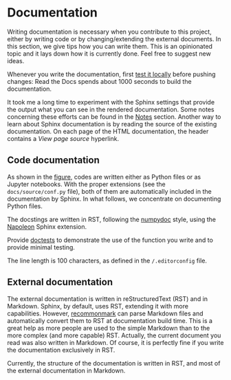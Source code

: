 # Documentation

Writing documentation is necessary when you contribute to this project, either by writing code or by changing/extending the external documents. In this section, we give tips how you can write them. This is an opinionated topic and it lays down how it is currently done. Feel free to suggest new ideas.

Whenever you write the documentation, first [test it locally](user_documentation.md#local-documentation) before pushing changes: Read the Docs spends about 1000 seconds to build the documentation.

It took me a long time to experiment with the Sphinx settings that provide the output what you can see in the rendered documentation. Some notes concerning these efforts can be found in the [Notes](notes) section. Another way to learn about Sphinx documentation is by reading the source of the existing documentation. On each page of the HTML documentation, the header contains a *View page source* hyperlink.



## Code documentation

As shown in the [figure](development), codes are written either as Python files or as Jupyter notebooks. With the proper extensions (see the `docs/source/conf.py` file), both of them are automatically included in the documentation by Sphinx. In what follows, we concentrate on documenting Python files.

The docstings are written in RST, following the [numpydoc](https://numpydoc.readthedocs.io/en/latest/format.html) style, using the [Napoleon](https://www.sphinx-doc.org/en/master/usage/extensions/napoleon.html) Sphinx extension.

Provide [doctests](https://docs.python.org/3/library/doctest.html) to demonstrate the use of the function you write and to provide minimal testing.

The line length is 100 characters, as defined in the `/.editorconfig` file.



## External documentation

The external documentation is written in reStructuredText (RST) and in Markdown. Sphinx, by default, uses RST, extending it with more capabilities. However, [recommonmark](https://github.com/readthedocs/recommonmark) can parse Markdown files and automatically convert them to RST at documentation build time. This is a great help as more people are used to the simple Markdown than to the more complex (and more capable) RST. Actually, the current document you read was also written in Markdown. Of course, it is perfectly fine if you write the documentation exclusively in RST.

Currently, the structure of the documentation is written in RST, and most of the external documentation in Markdown.